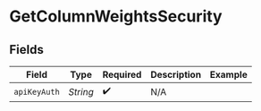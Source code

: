 # GetColumnWeightsSecurity


## Fields

| Field              | Type               | Required           | Description        | Example            |
| ------------------ | ------------------ | ------------------ | ------------------ | ------------------ |
| `apiKeyAuth`       | *String*           | :heavy_check_mark: | N/A                |                    |